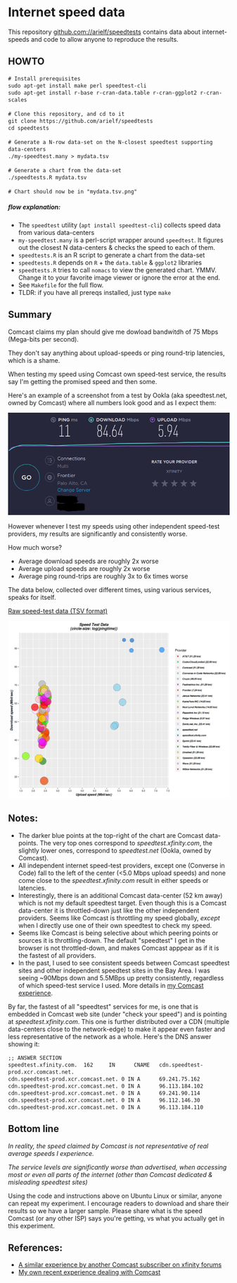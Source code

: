 # Internet speed data

This repository [github.com://arielf/speedtests](https://github.com/arielf/speedtests) contains data about internet-speeds and code to allow anyone to reproduce the results. 

## HOWTO

    # Install prerequisites
    sudo apt-get install make perl speedtest-cli
    sudo apt-get install r-base r-cran-data.table r-cran-ggplot2 r-cran-scales

    # Clone this repository, and cd to it
    git clone https://github.com/arielf/speedtests
    cd speedtests

    # Generate a N-row data-set on the N-closest speedtest supporting data-centers
    ./my-speedtest.many > mydata.tsv
    
    # Generate a chart from the data-set
    ./speedtests.R mydata.tsv

    # Chart should now be in "mydata.tsv.png"

##### flow explanation:

-  The `speedtest` utility (`apt install speedtest-cli`) collects speed data from various data-centers
- `my-speedtest.many` is a perl-script wrapper around `speedtest`. It figures out the closest N data-centers & checks the speed to each of them.
- `speedtests.R` is an R script to generate a chart from the data-set
- `speedtests.R` depends on `R` + the `data.table` & `ggplot2` libraries
- `speedtests.R` tries to call `nomacs` to view the generated chart. YMMV. Change it to your favorite image viewer or ignore the error at the end.
- See `Makefile` for the full flow.
- TLDR: if you have all prereqs installed, just type `make`


## Summary

Comcast claims my plan should give me dowload bandwitdh of 75 Mbps (Mega-bits per second).

They don't say anything about upload-speeds or ping round-trip latencies, which is a shame.

When testing my speed using Comcast own speed-test service, the results say I'm getting the promised speed and then some.

Here's an example of a screenshot from a test by Ookla (aka speedtest.net, owned by Comcast) where all numbers look good and as I expect them:

![Ookla speed test 2020-01-26](Ookla-2020-01-26.png) 

However whenever I test my speeds using other independent speed-test providers, my results are significantly and consistently worse.

How much worse?

- Average download speeds are roughly 2x worse
- Average upload speeds are roughly 2x worse
- Average ping round-trips are roughly 3x to 6x times worse

The data below, collected over different times, using various services, speaks for itself.

[Raw speed-test data (TSV format)](speedtests.tsv)

![Chart of speed-tests](speedtests.png)

## Notes:

- The darker blue points at the top-right of the chart are Comcast data-points. The very top ones correspond to _speedtest.xfinity.com_, the slightly lower ones, correspond to _speedtest.net_ (Ookla, owned by Comcast).
- All independent internet speed-test providers, except one (Converse in Code) fall to the left of the center (<5.0 Mbps upload speeds) and none come close to the _speedtest.xfinity.com_ result in either speeds or latencies.
- Interestingly, there is an additional Comcast data-center (52 km away) which is not my default speedtest target. Even though this is a Comcast data-center it is throttled-down just like the other independent providers. Seems like Comcast is throttling my speed globally, _except_ when I directly use one of their own speedtest to check my speed.
- Seems like Comcast is being selective about which peering points or sources it is throttling-down. The default "speedtest" I get in the browser is not throttled-down, and makes Comcast apppear as if it is the fastest of all providers.
- In the past, I used to see consistent speeds between Comcast speedtest sites and other independent speedtest sites in the Bay Area. I was seeing ~90Mbps down and 5.5MBps up pretty consistently, regardless of which speed-test service I used. More details in [my Comcast experience](Comcast.md).

By far, the fastest of all "speedtest" services for me, is one that is embedded in Comcast web site (under "check your speed") and is pointing at _speedtest.xfinity.com_. This one is further distributed over a CDN (multiple data-centers close to the network-edge) to make it appear even faster and less representative of the network as a whole. Here's the DNS answer showing it:

    ;; ANSWER SECTION
    speedtest.xfinity.com.  162     IN      CNAME   cdn.speedtest-prod.xcr.comcast.net.
    cdn.speedtest-prod.xcr.comcast.net. 0 IN A      69.241.75.162
    cdn.speedtest-prod.xcr.comcast.net. 0 IN A      96.113.184.102
    cdn.speedtest-prod.xcr.comcast.net. 0 IN A      69.241.90.114
    cdn.speedtest-prod.xcr.comcast.net. 0 IN A      96.112.146.30
    cdn.speedtest-prod.xcr.comcast.net. 0 IN A      96.113.184.110


## Bottom line

_In reality, the speed claimed by Comcast is *not representative of real average speeds* I experience._

_The service levels are *significantly worse* than advertised, when accessing most or even all parts of the internet (other than Comcast dedicated & misleading speedtest sites)_

Using the code and instructions above on Ubuntu Linux or similar, anyone can repeat my experiment. I encourage readers to download and share their results so we have a larger sample. Please share what is the speed Comcast (or any other ISP) says you're getting, vs what you actually get in this experiment.


## References:

- [A similar experience by another Comcast subscriber on xfinity forums](https://forums.xfinity.com/t5/Your-Home-Network/Proof-Comcast-Throttling-Internet-Speeds/td-p/3056103)
- [My own recent experience dealing with Comcast](Comcast.md)


